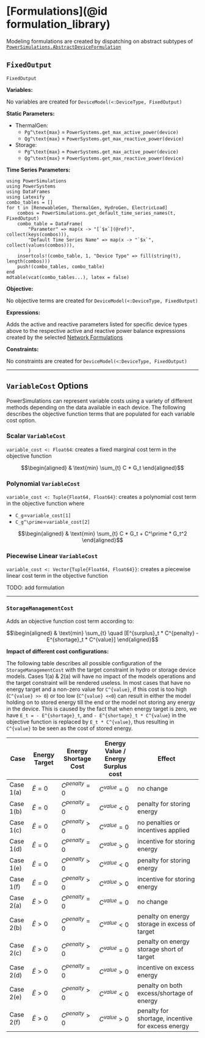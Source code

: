# [Formulations](@id formulation_library)

Modeling formulations are created by dispatching on abstract subtypes of [`PowerSimulations.AbstractDeviceFormulation`](@ref)

## `FixedOutput`

```@docs
FixedOutput
```

**Variables:**

No variables are created for `DeviceModel(<:DeviceType, FixedOutput)`

**Static Parameters:**

- ThermalGen:
  - ``Pg^\text{max}`` = `PowerSystems.get_max_active_power(device)`
  - ``Qg^\text{max}`` = `PowerSystems.get_max_reactive_power(device)`
- Storage:
  - ``Pg^\text{max}`` = `PowerSystems.get_max_active_power(device)`
  - ``Qg^\text{max}`` = `PowerSystems.get_max_reactive_power(device)`

**Time Series Parameters:**

```@eval
using PowerSimulations
using PowerSystems
using DataFrames
using Latexify
combo_tables = []
for t in [RenewableGen, ThermalGen, HydroGen, ElectricLoad]
    combos = PowerSimulations.get_default_time_series_names(t, FixedOutput)
    combo_table = DataFrame(
        "Parameter" => map(x -> "[`$x`](@ref)", collect(keys(combos))),
        "Default Time Series Name" => map(x -> "`$x`", collect(values(combos))),
        )
    insertcols!(combo_table, 1, "Device Type" => fill(string(t), length(combos)))
    push!(combo_tables, combo_table)
end
mdtable(vcat(combo_tables...), latex = false)
```

**Objective:**

No objective terms are created for `DeviceModel(<:DeviceType, FixedOutput)`

**Expressions:**

Adds the active and reactive parameters listed for specific device types above to the respective active and reactive power balance expressions created by the selected [Network Formulations](@ref)

**Constraints:**

No constraints are created for `DeviceModel(<:DeviceType, FixedOutput)`

---

## `VariableCost` Options

PowerSimulations can represent variable costs using a variety of different methods depending on the data available in each device. The following describes the objective function terms that are populated for each variable cost option.

### Scalar `VariableCost`

`variable_cost <: Float64`: creates a fixed marginal cost term in the objective function

```math
\begin{aligned}
&  \text{min} \sum_{t} C * G_t
\end{aligned}
```

### Polynomial `VariableCost`

`variable_cost <: Tuple{Float64, Float64}`: creates a polynomial cost term in the objective function where

- ``C_g``=`variable_cost[1]`
- ``C_g^\prime``=`variable_cost[2]`

```math
\begin{aligned}
&  \text{min} \sum_{t} C * G_t + C^\prime * G_t^2
\end{aligned}
```

### Piecewise Linear `VariableCost`

`variable_cost <: Vector{Tuple{Float64, Float64}}`: creates a piecewise linear cost term in the objective function

TODO: add formulation

___

### `StorageManagementCost`

Adds an objective function cost term according to:

```math
\begin{aligned}
&  \text{min} \sum_{t} \quad [E^{surplus}_t * C^{penalty} - E^{shortage}_t * C^{value}]
\end{aligned}
```

**Impact of different cost configurations:**

The following table describes all possible configuration of the `StorageManagementCost` with the target constraint in hydro or storage device models. Cases 1(a) & 2(a) will have no impact of the models operations and the target constraint will be rendered useless. In most cases that have no energy target and a non-zero value for ``C^{value}``, if this cost is too high (``C^{value} >> 0``) or too low (``C^{value} <<0``) can result in either the model holding on to stored energy till the end or the model not storing any energy in the device. This is caused by the fact that when energy target is zero, we have ``E_t = - E^{shortage}_t``, and ``- E^{shortage}_t * C^{value}`` in the objective function is replaced by ``E_t * C^{value}``, thus resulting in ``C^{value}`` to be seen as the cost of stored energy.


| Case | Energy Target | Energy Shortage Cost | Energy Value / Energy Surplus cost | Effect |
| ---------- | ------------- | ----------------- | ---------- | ----------------------- |
| Case 1(a) | $\hat{E}=0$ | $C^{penalty}=0$ | $C^{value}=0$ | no change |
| Case 1(b) | $\hat{E}=0$ | $C^{penalty}=0$ | $C^{value}<0$ | penalty for storing energy |
| Case 1(c) | $\hat{E}=0$ | $C^{penalty}>0$ | $C^{value}=0$ | no penalties or incentives applied |
| Case 1(d) | $\hat{E}=0$ | $C^{penalty}=0$ | $C^{value}>0$ | incentive for storing energy |
| Case 1(e) | $\hat{E}=0$ | $C^{penalty}>0$ | $C^{value}<0$ | penalty for storing energy |
| Case 1(f) | $\hat{E}=0$ | $C^{penalty}>0$ | $C^{value}>0$ | incentive for storing energy |
| Case 2(a) | $\hat{E}>0$ | $C^{penalty}=0$ | $C^{value}=0$ | no change |
| Case 2(b) | $\hat{E}>0$ | $C^{penalty}=0$ | $C^{value}<0$ | penalty on energy storage in excess of target |
| Case 2(c) | $\hat{E}>0$ | $C^{penalty}>0$ | $C^{value}=0$ | penalty on energy storage short of target |
| Case 2(d) | $\hat{E}>0$ | $C^{penalty}=0$ | $C^{value}>0$ | incentive on excess energy |
| Case 2(e) | $\hat{E}>0$ | $C^{penalty}>0$ | $C^{value}<0$ | penalty on both excess/shortage of energy |
| Case 2(f) | $\hat{E}>0$ | $C^{penalty}>0$ | $C^{value}>0$ | penalty for shortage, incentive for excess energy |
